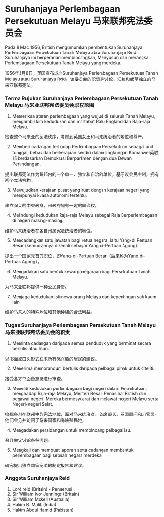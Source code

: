 # Suruhanjaya Perlembagaan Persekutuan Melayu 马来联邦宪法委员会
Pada 8 Mac 1956, British mengumumkan pembentukan Suruhanjaya Perlembagaan Persekutuan Tanah Melayu atau Suruhanjaya Reid. Suruhanjaya ini berperanan membincangkan, Menyusun dan merangka Perlembagaan Persekutuan Tanah Melayu yang merdeka.

1956年3月8日，英国宣布成立Suruhanjaya Perlembagaan Persekutuan Tanah Melayu atau Suruhanjaya Reid。该委员会的职责是讨论、汇编和起草独立的马来亚联邦宪法。

### Terma Rujukan Suruhanjaya Perlembagaan Persekutuan Tanah Melayu 马来亚联邦宪法委员会职权范围
1. Memeriksa aturan perlembagaan yang wujud di seluruh Tanah Melayu, mengambil kira kedudukan dan martabat Ratu England dan Raja-raja Melayu.

检查整个马来亚的宪法秩序，考虑到英国女王和马来统治者的地位和尊严。

2. Memberi cadangan terhadap Perlembagaan Persekutuan sebagai unit tunggal, bebas dan berkerajaan sendiri dalam lingkungan Komanwel英联邦 berdasarkan Demokrasi Berparlimen dengan dua Dewan Perundangan.

提出联邦宪法作为联邦内的一个单一、独立和自治的单位，基于议会民主制，拥有两个立法机构。

3. Mewujudkan kerajaan pusat yang kuat dengan kerajaan negeri yang mempunyai kuasa autonomi tertentu.

建立强大的中央政府，州政府拥有一定的自治权。

4. Melindungi kedudukan Raja-raja Melayu sebagai Raja Berperlembagaan di negeri masing-masing.

维护马来统治者在各自州属宪法统治者的地位。

5. Mencadangkan satu jawatan bagi ketua negara, iaitu Yang-di Pertuan Besar (kemudiannya dikenali sebagai Yang di-Pertuan Agong).

提出一个国家元首的职位，即Yang-di-Pertuan Besar（后来称为Yang di-Pertuan Agong）。

6. Mengadakan satu bentuk kewarganegaraan bagi Persekutuan Tanah Melayu.

为马来亚联邦提供一种公民身份。

7. Menjaga kedudukan istimewa orang Melayu dan kepentingan sah kaum lain.

维护马来人的特殊地位和其他种族的合法利益。

### Tugas Suruhanjaya Perlembagaan Persekutuan Tanah Melayu 马来亚联邦宪法委员会的职责
1. Meminta cadangan daripada semua penduduk yang berminat secara bertulis atau lisan.

以书面或口头形式征求所有感兴趣的居民的建议。

2. Menerima memorandum bertulis daripada pelbagai pihak untuk diteliti.

接受各方书面备忘录进行审查。

3. Meneliti kedudukan perlembagaan bagi negeri dalam Persekutuan, menghadap Raja-raja Melayu, Menteri Besar, Penasihat British dan pegawai negeri. Mereka  bermesyuarat dan melawat negeri Melayu serta Negeri-negeri Selat.

检视各州在联邦中的宪法地位，面对马来统治者、首席部长、英国顾问和州官员。他们会见并访问了马来国家和海峡殖民地。

4. Mengadakan persidangan untuk membincang pelbagai isu.

  召开会议讨论各种问题。

5. Mengkaji dan membuat laporan serta cadangan membentuk perlembagaan bagi sebuah negara merdeka.

  研究提出独立国家宪法的制定报告和建议。

### Anggota Suruhanjaya Reid
1. Lord reid (Britain) - Pengerusi
2. Sir William Ivor Jennings (Britain)
3. Sir William Mckell (Australia)
4. Hakim B. Malik (India)
5. Hakim Abdul Hamid (Pakistan)


